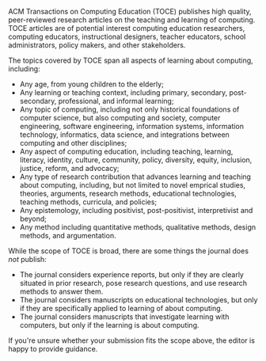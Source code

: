 ACM Transactions on Computing Education (TOCE) publishes high quality, peer-reviewed research articles on the teaching and learning of computing. TOCE articles are of potential interest computing education researchers, computing educators, instructional designers, teacher educators, school administrators, policy makers, and other stakeholders.

The topics covered by TOCE span all aspects of learning about computing, including:

* Any age, from young children to the elderly;
* Any learning or teaching context, including primary, secondary, post-secondary, professional, and informal learning;
* Any topic of computing, including not only historical foundations of computer science, but also computing and society, computer engineering, software engineering, information systems, information technology, informatics, data science, and integrations between computing and other disciplines;
* Any aspect of computing education, including teaching, learning, literacy, identity, culture, community, policy, diversity, equity, inclusion, justice, reform, and advocacy;
* Any type of research contribution that advances learning and teaching about computing, including, but not limited to novel emprical studies, theories, arguments, research methods, educational technologies, teaching methods, curricula, and policies;
* Any epistemology, including positivist, post-positivist, interpretivist and beyond;
* Any method including quantitative methods, qualitative methods, design methods, and argumentation.

While the scope of TOCE is broad, there are some things the journal does _not_ publish:

* The journal considers experience reports, but only if they are clearly situated in prior research, pose research questions, and use research methods to answer them.
* The journal considers manuscripts on educational technologies, but only if they are specifically applied to learning of about computing.
* The journal considers manuscripts that investigate learning with computers, but only if the learning is about computing.

If you're unsure whether your submission fits the scope above, the editor is happy to provide guidance.
